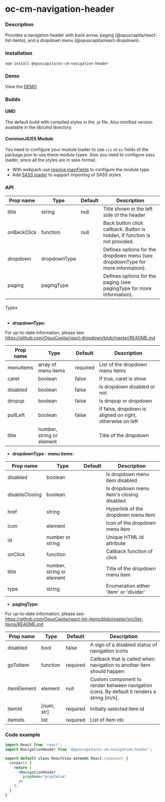# oc-cm-navigation-header

### Description
Provides a navigation header with back arrow, paging (@opuscapita/react-list-items),
and a dropdown menu (@opuscapita/react-dropdown).

### Installation
```
npm install @opuscapita/oc-cm-navigation-header
```

### Demo
View the [DEMO](https://opuscapita.github.io/oc-cm-filtering-pane)

### Builds
#### UMD
The default build with compiled styles in the .js file. Also minified version available in the lib/umd directory.
#### CommonJS/ES Module
You need to configure your module loader to use `cjs` or `es` fields of the package.json to use these module types.
Also you need to configure sass loader, since all the styles are in sass format.
* With webpack use [resolve.mainFields](https://webpack.js.org/configuration/resolve/#resolve-mainfields) to configure the module type.
* Add [SASS loader](https://github.com/webpack-contrib/sass-loader) to support importing of SASS styles.

### API

| Prop name           | Type          | Default  | Description                                |
| ------------------- | ------------- | -------- | ------------------------------------------ |
| title               | string        | null     | Title shown in the left side of the header |
| onBackClick         | function      | null     | Back button click callback. Button is hidden, if function is not provided. |
| dropdown            | dropdownType  |          | Defines options for the dropdown menu (see dropdownType for more information). |
| paging              | pagingType    |          | Defines options for the paging (see pagingType for more information). |


###### Types

- __dropdownType:__ 

For up-to-date information, please see: https://github.com/OpusCapita/react-dropdown/blob/master/README.md

| Prop name                | Type              | Default  | Description                                |
| ------------------------ | ----------------- | -------- | ------------------------------------------ |
| menuItems                | array of menu items | required                               | List of the dropdown menu items          |
| caret                    | boolean           | false                                    | If true, caret is show                   |
| disabled                 | boolean           | false                                    | Is dropdown disabled or not              |
| dropup                   | boolean           | false                                    | Is dropup or dropdown                    |
| pullLeft                 | boolean           | false                                    | If false, dropdown is aligned on right, otherwise on left |
| title                    | number, string or element | <Icon type="indicator" name="more" width={32} height={32} /> | Title of the dropdown |

- __dropdownType - menu items:__ 

| Prop name                | Type              | Default                                  | Description                              |
| ------------------------ | ----------------- | ---------------------------------------- | ---------------------------------------- |
| disabled                 | boolean           |                                          | Is dropdown menu item disabled           |
| disableClosing           | boolean           |                                          | Is dropdown menu item's closing disabled |
| href                     | string            |                                          | Hyperlink of the dropdown menu item      |
| icon                     | element           |                                          | Icon of the dropdown menu item           |
| id                       | number or string  |                                          | Unique HTML id attribute                 |
| onClick                  | function          |                                          | Callback function of click               |
| title                    | number, string or element |                                  | Title of the dropdown menu item          |
| type                     | string            |                                          | Enumeration either 'item' or 'divider'   |

- __pagingType:__

For up-to-date information, please see: https://github.com/OpusCapita/react-list-items/blob/master/src/list-items/README.md

| Prop name                | Type       | Default   | Description                              |
| ------------------------ | ---------- | --------- | ---------------------------------------- |
| disabled                 | bool       | false     | A sign of a disabled status of navigation icons
| goToItem                 | function   | required  | Callback that is called when navigation to another item should happen
| itemElement              | element    | null      | Custom component to render between navigation icons. By default it renders a string [m/n].
| itemId                   | [num, str] | required  | Initially selected item id
| itemIds                  | list       | required  | List of item ids

### Code example
```jsx
import React from 'react';
import NavigationHeader from '@opuscapita/oc-cm-navigation-header';

export default class ReactView extends React.Component {
  render() {
    return (
      <NavigationHeader
        propName="propValue"
      />
    );
  }
}
```
